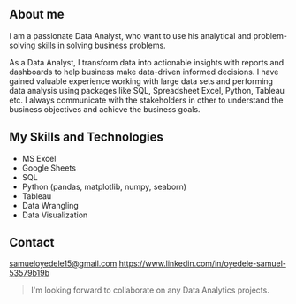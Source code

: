 ## About me

I am a passionate Data Analyst, who want to use his analytical and problem-solving skills in solving business problems.

As a Data Analyst, I transform data into actionable insights with reports and dashboards to help business make data-driven informed decisions. I have gained valuable experience working with large data sets and performing data analysis using packages like SQL, Spreadsheet Excel, Python, Tableau etc. I always communicate with the stakeholders in other to understand the business objectives and achieve the business goals.

## My Skills and Technologies
* MS Excel
* Google Sheets
* SQL
* Python (pandas, matplotlib, numpy, seaborn)
* Tableau
* Data Wrangling
* Data Visualization

## Contact

samueloyedele15@gmail.com
https://www.linkedin.com/in/oyedele-samuel-53579b19b

> I'm looking forward to collaborate on any Data Analytics projects.

